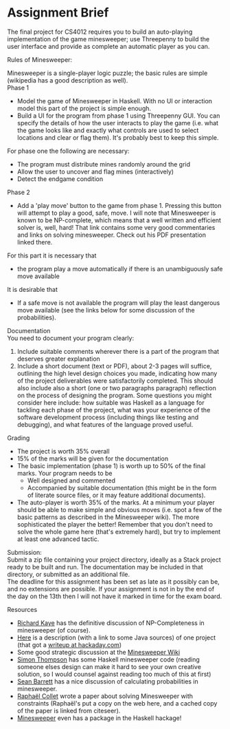 # Assignment Brief

The final project for CS4012 requires you to build an auto-playing implementation of the game minesweeper; use Threepenny to build the user interface and provide as complete an automatic player as you can.  

Rules of Minesweeper:  

Minesweeper is a single-player logic puzzle; the basic rules are simple (wikipedia has a good description as well).  
Phase 1
 - Model the game of Minesweeper in Haskell. With no UI or interaction model this part of the project is simple enough.
- Build a UI for the program from phase 1 using Threepenny GUI. You can specify the details of how the user interacts to play the game (i.e. what the game looks like and exactly what controls are used to select locations and clear or flag them). It's probably best to keep this simple.

For phase one the following are necessary:
- The program must distribute mines randomly around the grid
- Allow the user to uncover and flag mines (interactively)
- Detect the endgame condition

Phase 2
- Add a 'play move' button to the game from phase 1. Pressing this button will attempt to play a good, safe, move. I will note that Minesweeper is known to be NP-complete, which means that a well written and efficient solver is, well, hard! That link contains some very good commentaries and links on solving minesweeper. Check out his PDF presentation linked there.

For this part it is necessary that
- the program play a move automatically if there is an unambiguously safe move available

It is desirable that
- If a safe move is not available the program will play the least dangerous move available (see the links below for some discussion of the probabilities).

Documentation  
You need to document your program clearly:  
1. Include suitable comments wherever there is a part of the program that deserves greater explanation
1. Include a short document (text or PDF), about 2-3 pages will suffice, outlining the high level design choices you made, indicating how many of the project deliverables were satisfactorily completed. This should also include also a short (one or two paragraphs paragraph) reflection on the process of designing the program. Some questions you might consider here include: how suitable was Haskell as a language for tackling each phase of the project, what was your experience of the software development process (including things like testing and debugging), and what features of the language proved useful. 

Grading  

- The project is worth 35% overall
- 15% of the marks will be given for the documentation
- The basic implementation (phase 1) is worth up to 50% of the final marks. Your program needs to be
  - Well designed and commented
  - Accompanied by suitable documentation (this might be in the form of literate source files, or it may feature additional documents).
- The auto-player is worth 35% of the marks. At a minimum your player should be able to make simple and obvious moves (i.e. spot a few of the basic patterns as described in the Minesweeper wiki). The more sophisticated the player the better! Remember that you don't need to solve the whole game here (that's extremely hard), but try to implement at least one advanced tactic.

Submission:  
Submit a zip file containing your project directory, ideally as a Stack project ready to be built and run. The documentation may be included in that directory, or submitted as an additional file.  
The deadline for this assignment has been set as late as it possibly can be, and  no extensions are possible. If your assignment is not in by the end of the day on the 13th then I will not have it marked in time for the exam board.  

Resources  

- [Richard Kaye](http://web.mat.bham.ac.uk/R.W.Kaye/minesw/) has the definitive discussion of NP-Completeness in minesweeper (of course).
- [Here](http://luckytoilet.wordpress.com/2012/12/23/2125/) is a description (with a link to some Java sources) of one project (that got a [writeup at hackaday.com](https://tcd.blackboard.com/webapps/blackboard/content/listContent.jsp?course_id=_82356_1&content_id=_2759622_1#:~:text=writeup%20at%20hackaday.com))
- Some good strategic discussion at the [Minesweeper Wiki](http://www.minesweeper.info/wiki/Strategy)
- [Simon Thompson](https://tcd.blackboard.com/webapps/blackboard/content/listContent.jsp?course_id=_82356_1&content_id=_2759622_1#:~:text=the%20Minesweeper%20Wiki-,Simon%20Thompson,-has%20some%20Haskell) has some Haskell minesweeper code (reading someone elses design can make it hard to see your own creative solution, so I would counsel against reading too much of this at first)
- [Sean Barrett](http://nothings.org/games/minesweeper/) has a nice discussion of calculating probabilities in minesweeper.
- [Raphaël Collet](http://www.springerlink.com/content/l0cxhkuwv5edjpc0/) wrote a paper about solving Minesweeper with constraints (Raphaël's put a copy on the web here, and a cached copy of the paper is linked from citeseer).
- [Minesweeper](http://hackage.haskell.org/package/minesweeper) even has a package in the Haskell hackage!